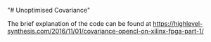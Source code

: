 "# Unoptimised Covariance"

The brief explanation of the code can be found at https://highlevel-synthesis.com/2016/11/01/covariance-opencl-on-xilinx-fpga-part-1/ 


